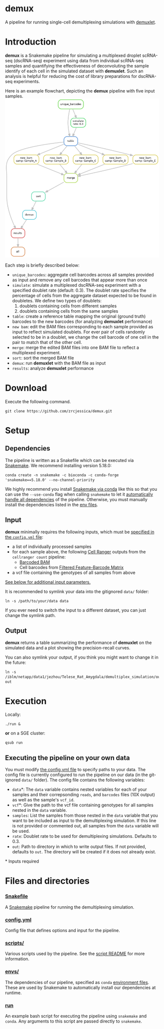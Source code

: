 # demux
A pipeline for running single-cell demultiplexing simulations with [demuxlet](https://github.com/statgen/demuxlet).

# Introduction 
**demux** is a Snakemake pipeline for simulating a multiplexed droplet scRNA-seq (dscRNA-seq) experiment using data from individual scRNA-seq samples and quantifying the effectiveness of deconvoluting the sample identify of each cell in the simulated dataset with **demuxlet**. Such an analysis is helpful for reducing the cost of library preparations for dscRNA-seq experiments.

Here is an example flowchart, depicting the **demux** pipeline with five input samples.
![flowchart](dag.png)

Each step is briefly described below:
- `unique_barcodes`: aggregate cell barcodes across all samples provided as input and remove any cell barcodes that appear more than once
- `simulate`: simulate a multiplexed dscRNA-seq experiment with a specified doublet rate (default: 0.3). The doublet rate specifies the percentage of cells from the aggregate dataset expected to be found in doubletes. We define two types of doublets:
  1. doublets containing cells from different samples
  2. doublets containing cells from the same samples
- `table`: create a reference table mapping the original (ground truth) barcodes to the new barcodes (for analyzing **demuxlet** performance)
- `new bam`: edit the BAM files corresponding to each sample provided as input to reflect simulated doublets. For ever pair of cells randomly selected to be in a doublet, we change the cell barcode of one cell in the pair to match that of the other cell. 
- `merge`: merge the edited BAM files into one BAM file to reflect a multiplexed experiment.
- `sort`: sort the merged BAM file
- `demux`: run **demuxlet** with the BAM file as input
- `results`: analyze **demuxlet** performance

# Download
Execute the following command.
```
git clone https://github.com/zrcjessica/demux.git
```

# Setup
## Dependencies
The pipeline is written as a Snakefile which can be executed via [Snakemake](https://snakemake.readthedocs.io). We recommend installing version 5.18.0:
```
conda create -n snakemake -c bioconda -c conda-forge 'snakemake==5.18.0' --no-channel-priority
```
We highly recommend you install [Snakemake via conda](https://snakemake.readthedocs.io/en/stable/getting_started/installation.html#installation-via-conda) like this so that you can use the `--use-conda` flag when calling `snakemake` to let it [automatically handle all dependencies](https://snakemake.readthedocs.io/en/stable/snakefiles/deployment.html#integrated-package-management) of the pipeline. Otherwise, you must manually install the dependencies listed in the [env files](envs).

## Input
**demux** minimally requires the following inputs, which must be [specified in the `config.yml` file](https://github.com/zrcjessica/demux#executing-the-pipeline-on-your-own-data): 
- a list of individually processed samples 
- for each sample above, the following [Cell Ranger](https://support.10xgenomics.com/single-cell-gene-expression/software/pipelines/latest/output/overview) outputs from the `cellranger count` pipeline:
  - [Barcoded BAM](https://support.10xgenomics.com/single-cell-gene-expression/software/pipelines/latest/output/overview#count)
  - Cell barcodes from [Filtered Feature-Barcode Matrix](https://support.10xgenomics.com/single-cell-gene-expression/software/pipelines/latest/output/matrices)
- a vcf file containing the genotypes of all samples from above

[See below for additional input parameters.](https://github.com/zrcjessica/demux#executing-the-pipeline-on-your-own-data)

It is recommended to symlink your data into the gitignored `data/` folder:
```
ln -s /path/to/your/data data
```
If you ever need to switch the input to a different dataset, you can just change the symlink path.

## Output
**demux** returns a table summarizing the performance of **demuxlet** on the simulated data and a plot showing the precision-recall curves. 

You can also symlink your output, if you think you might want to change it in the future:
```
ln -s /iblm/netapp/data1/jezhou/Telese_Rat_Amygdala/demultiplex_simulation/out out
```

# Execution
Locally:
```
./run &
```
__or__ on a SGE cluster:
```
qsub run
```

## Executing the pipeline on your own data
You must modify [the config.yml file](config.yml) to specify paths to your data. The config file is currently configured to run the pipeline on our data (in the git-ignored `data/` folder). The config file contains the following variables:
- `data`*: The `data` variable contains nested variables for each of your samples and their correpsonding `reads`, and `barcodes` files (10X output) as well as the sample's `vcf_id`. 
- `vcf`*: Give the path to the vcf file containing genotypes for all samples nested in the `data` variable.
- `samples`: List the samples from those nested in the `data` variable that you want to be included as input to the demultiplexing simulation. If this line is not provided or commented out, all samples from the `data` variable will be used.
- `rate`: Doublet rate to be used for demultiplexing simulations. Defaults to 0.3.
- `out`: Path to directory in which to write output files. If not provided, defaults to `out`. The directory will be created if it does not already exist. 

\* Inputs required

# Files and directories
### [Snakefile](Snakefile)
A [Snakemake](https://snakemake.readthedocs.io/en/stable/) pipeline for running the demultiplexing simulation.

### [config.yml](config.yml)
Config file that defines options and input for the pipeline.

### [scripts/](scripts)
Various scripts used by the pipeline. See the [script README](scripts/README.md) for more information.

### [envs/](envs)
The dependencies of our pipeline, specified as `conda` [environment files](https://docs.conda.io/projects/conda/en/latest/user-guide/tasks/manage-environments.html#create-env-file-manually). These are used by Snakemake to automatically install our dependencies at runtime.

### [run](run)
An example bash script for executing the pipeline using `snakemake` and `conda`. Any arguments to this script are passed directly to `snakemake`.
